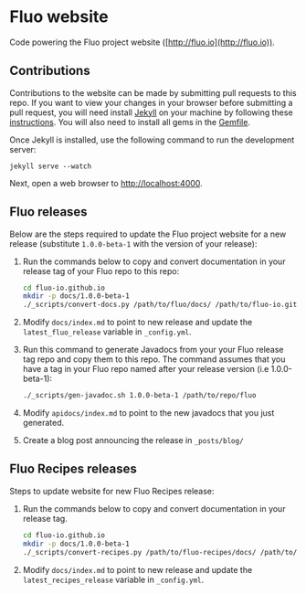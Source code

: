 Fluo website
============

Code powering the Fluo project website ([http://fluo.io](http://fluo.io)).

Contributions
-------------

Contributions to the website can be made by submitting pull requests to this repo. 
If you want to view your changes in your browser before submitting a pull request, 
you will need install [Jekyll] on your machine by following these [instructions].
You will also need to install all gems in the [Gemfile].

Once Jekyll is installed, use the following command to run the development server:

    jekyll serve --watch

Next, open a web browser to [http://localhost:4000](http://localhost:4000).

Fluo releases
-------------

Below are the steps required to update the Fluo project website for a new release 
(substitute `1.0.0-beta-1` with the version of your release):

1. Run the commands below to copy and convert documentation in your release tag of
   your Fluo repo to this repo:

    ```bash
    cd fluo-io.github.io
    mkdir -p docs/1.0.0-beta-1
    ./_scripts/convert-docs.py /path/to/fluo/docs/ /path/to/fluo-io.github.io/docs/1.0.0-beta-1/
    ```

2. Modify `docs/index.md` to point to new release and update the `latest_fluo_release` 
   variable in `_config.yml`.

3. Run this command to generate Javadocs from your your Fluo release tag repo and 
   copy them to this repo.  The command assumes that you have a tag in your Fluo
   repo named after your release version (i.e 1.0.0-beta-1):

    ```bash
    ./_scripts/gen-javadoc.sh 1.0.0-beta-1 /path/to/repo/fluo
    ```

4. Modify `apidocs/index.md` to point to the new javadocs that you just generated.

5. Create a blog post announcing the release in `_posts/blog/`

Fluo Recipes releases
---------------------

Steps to update website for new Fluo Recipes release:

1. Run the commands below to copy and convert documentation in your release tag.

    ```bash
    cd fluo-io.github.io
    mkdir -p docs/1.0.0-beta-1
    ./_scripts/convert-recipes.py /path/to/fluo-recipes/docs/ /path/to/fluo-io.github.io/docs/fluo-recipes/1.0.0-beta-1/
    ```

2. Modify `docs/index.md` to point to new release and update the `latest_recipes_release` variable in `_config.yml`.

[Jekyll]: http://jekyllrb.com/
[Gemfile]: Gemfile
[instructions]: http://jekyllrb.com/docs/installation/
